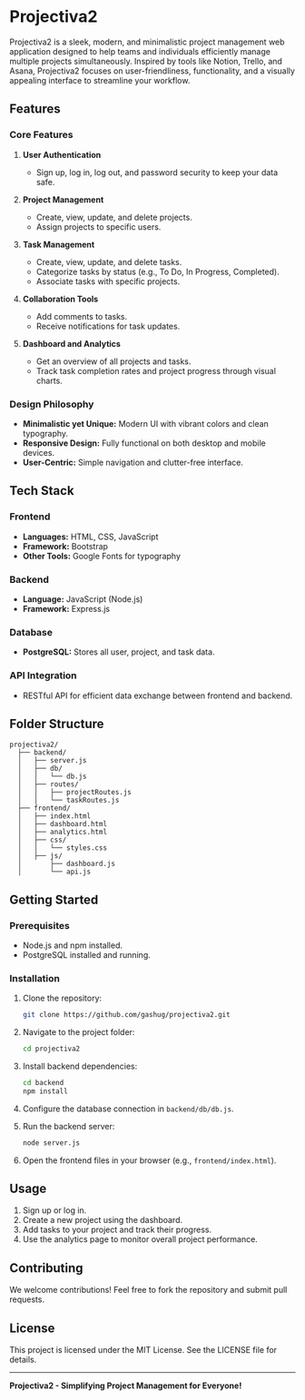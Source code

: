 # Projectiva2

Projectiva2 is a sleek, modern, and minimalistic project management web application designed to help teams and individuals efficiently manage multiple projects simultaneously. Inspired by tools like Notion, Trello, and Asana, Projectiva2 focuses on user-friendliness, functionality, and a visually appealing interface to streamline your workflow.

## Features

### Core Features
1. **User Authentication**  
   - Sign up, log in, log out, and password security to keep your data safe.

2. **Project Management**  
   - Create, view, update, and delete projects.
   - Assign projects to specific users.

3. **Task Management**  
   - Create, view, update, and delete tasks.
   - Categorize tasks by status (e.g., To Do, In Progress, Completed).
   - Associate tasks with specific projects.

4. **Collaboration Tools**  
   - Add comments to tasks.
   - Receive notifications for task updates.

5. **Dashboard and Analytics**  
   - Get an overview of all projects and tasks.
   - Track task completion rates and project progress through visual charts.

### Design Philosophy
- **Minimalistic yet Unique:** Modern UI with vibrant colors and clean typography.
- **Responsive Design:** Fully functional on both desktop and mobile devices.
- **User-Centric:** Simple navigation and clutter-free interface.

## Tech Stack

### Frontend
- **Languages:** HTML, CSS, JavaScript
- **Framework:** Bootstrap
- **Other Tools:** Google Fonts for typography

### Backend
- **Language:** JavaScript (Node.js)
- **Framework:** Express.js

### Database
- **PostgreSQL:** Stores all user, project, and task data.

### API Integration
- RESTful API for efficient data exchange between frontend and backend.

## Folder Structure
```
projectiva2/
  ├── backend/
  │   ├── server.js
  │   ├── db/
  │   │   └── db.js
  │   ├── routes/
  │   │   ├── projectRoutes.js
  │   │   └── taskRoutes.js
  ├── frontend/
  │   ├── index.html
  │   ├── dashboard.html
  │   ├── analytics.html
  │   ├── css/
  │   │   └── styles.css
  │   ├── js/
  │       ├── dashboard.js
  │       └── api.js
```

## Getting Started

### Prerequisites
- Node.js and npm installed.
- PostgreSQL installed and running.

### Installation
1. Clone the repository:
   ```bash
   git clone https://github.com/gashug/projectiva2.git
   ```

2. Navigate to the project folder:
   ```bash
   cd projectiva2
   ```

3. Install backend dependencies:
   ```bash
   cd backend
   npm install
   ```

4. Configure the database connection in `backend/db/db.js`.

5. Run the backend server:
   ```bash
   node server.js
   ```

6. Open the frontend files in your browser (e.g., `frontend/index.html`).

## Usage
1. Sign up or log in.
2. Create a new project using the dashboard.
3. Add tasks to your project and track their progress.
4. Use the analytics page to monitor overall project performance.

## Contributing
We welcome contributions! Feel free to fork the repository and submit pull requests.

## License
This project is licensed under the MIT License. See the LICENSE file for details.

---

**Projectiva2 - Simplifying Project Management for Everyone!**


